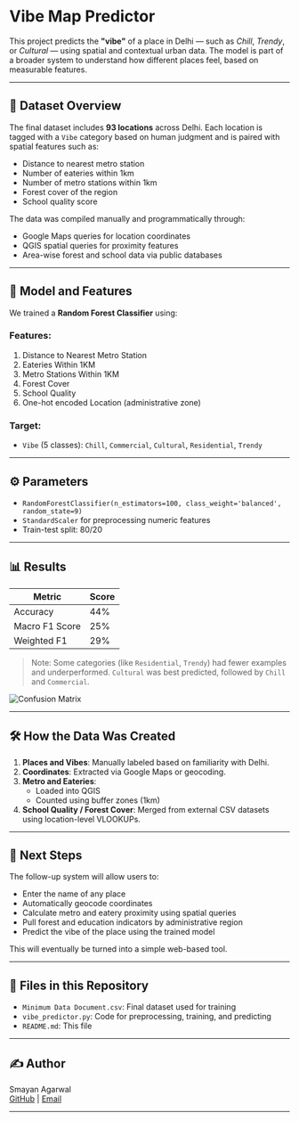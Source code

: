 # Vibe Map Predictor

This project predicts the **"vibe"** of a place in Delhi — such as *Chill*, *Trendy*, or *Cultural* — using spatial and contextual urban data. The model is part of a broader system to understand how different places feel, based on measurable features.

---

## 📍 Dataset Overview

The final dataset includes **93 locations** across Delhi. Each location is tagged with a `Vibe` category based on human judgment and is paired with spatial features such as:

- Distance to nearest metro station
- Number of eateries within 1km
- Number of metro stations within 1km
- Forest cover of the region
- School quality score

The data was compiled manually and programmatically through:
- Google Maps queries for location coordinates
- QGIS spatial queries for proximity features
- Area-wise forest and school data via public databases

---

## 🧠 Model and Features

We trained a **Random Forest Classifier** using:

### Features:
1. Distance to Nearest Metro Station
2. Eateries Within 1KM
3. Metro Stations Within 1KM
4. Forest Cover
5. School Quality
6. One-hot encoded Location (administrative zone)

### Target:
- `Vibe` (5 classes): `Chill`, `Commercial`, `Cultural`, `Residential`, `Trendy`

---

## ⚙️ Parameters

- `RandomForestClassifier(n_estimators=100, class_weight='balanced', random_state=9)`
- `StandardScaler` for preprocessing numeric features
- Train-test split: 80/20

---

## 📊 Results

| Metric         | Score |
|----------------|-------|
| Accuracy       | 44%   |
| Macro F1 Score | 25%   |
| Weighted F1    | 29%   |

> Note: Some categories (like `Residential`, `Trendy`) had fewer examples and underperformed. `Cultural` was best predicted, followed by `Chill` and `Commercial`.

![Confusion Matrix](<insert-path-if-you-commit-image>)  <!-- Optional image -->

---

## 🛠️ How the Data Was Created

1. **Places and Vibes**: Manually labeled based on familiarity with Delhi.
2. **Coordinates**: Extracted via Google Maps or geocoding.
3. **Metro and Eateries**:
   - Loaded into QGIS
   - Counted using buffer zones (1km)
4. **School Quality / Forest Cover**: Merged from external CSV datasets using location-level VLOOKUPs.

---

## 🔮 Next Steps

The follow-up system will allow users to:
- Enter the name of any place
- Automatically geocode coordinates
- Calculate metro and eatery proximity using spatial queries
- Pull forest and education indicators by administrative region
- Predict the vibe of the place using the trained model

This will eventually be turned into a simple web-based tool.

---

## 📁 Files in this Repository

- `Minimum Data Document.csv`: Final dataset used for training
- `vibe_predictor.py`: Code for preprocessing, training, and predicting
- `README.md`: This file

---

## ✍️ Author

Smayan Agarwal  
[GitHub](https://github.com/smayanagarwal) | [Email](mailto:your.email@example.com)

---

